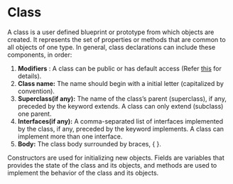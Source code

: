 # Class

A class is a user defined blueprint or prototype from which objects are created. It represents the set of properties or methods that are common to all objects of one type. In general, class declarations can include these components, in order:

1.  **Modifiers** : A class can be public or has default access (Refer  [this](https://www.geeksforgeeks.org/access-specifiers-for-classes-or-interfaces-in-java/)  for details).
2.  **Class name:** The name should begin with a initial letter (capitalized by convention).
3.  **Superclass(if any):**  The name of the class’s parent (superclass), if any, preceded by the keyword extends. A class can only extend (subclass) one parent.
4.  **Interfaces(if any):**  A comma-separated list of interfaces implemented by the class, if any, preceded by the keyword implements. A class can implement more than one interface.
5.  **Body:**  The class body surrounded by braces, { }.

Constructors are used for initializing new objects. Fields are variables that provides the state of the class and its objects, and methods are used to implement the behavior of the class and its objects.